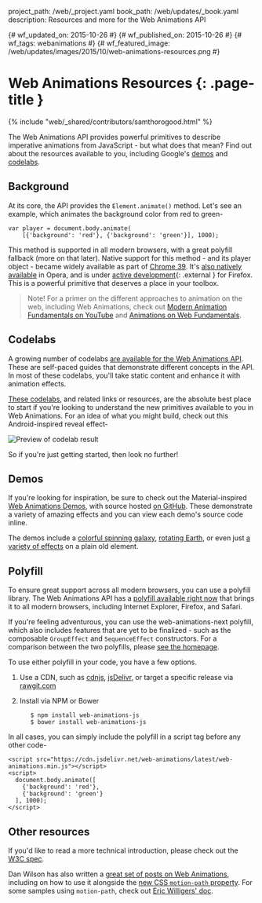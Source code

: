project_path: /web/_project.yaml
book_path: /web/updates/_book.yaml
description: Resources and more for the Web Animations API

{# wf_updated_on: 2015-10-26 #}
{# wf_published_on: 2015-10-26 #}
{# wf_tags: webanimations #}
{# wf_featured_image: /web/updates/images/2015/10/web-animations-resources.png #}

# Web Animations Resources {: .page-title }

{% include "web/_shared/contributors/samthorogood.html" %}


The Web Animations API provides powerful primitives to describe imperative animations from JavaScript - but what does that mean?
Find out about the resources available to you, including Google's [demos][web-animations-demos] and [codelabs][web-animations-codelabs].

## Background

At its core, the API provides the `Element.animate()` method.
Let's see an example, which animates the background color from red to green-


    var player = document.body.animate(
        [{'background': 'red'}, {'background': 'green'}], 1000);
    

This method is supported in all modern browsers, with a great polyfill fallback (more on that later).
Native support for this method - and its player object - became widely available as part of [Chrome 39](/web/updates/2014/12/web-animation-playback).
It's [also natively available](http://caniuse.com/#feat=web-animation) in Opera, and is under [active development](https://birtles.github.io/areweanimatedyet/){: .external } for Firefox.
This is a powerful primitive that deserves a place in your toolbox.

> Note! For a primer on the different approaches to animation on the web, including Web Animations, check out [Modern Animation Fundamentals on YouTube](https://www.youtube.com/watch?v=WaNoqBAp8NI) and [Animations on Web Fundamentals](/web/fundamentals/design-and-ux/animations/).

## Codelabs

A growing number of codelabs [are available for the Web Animations API][web-animations-codelabs].
These are self-paced guides that demonstrate different concepts in the API.
In most of these codelabs, you'll take static content and enhance it with animation effects.

[These codelabs][web-animations-codelabs], and related links or resources, are the absolute best place to start if you're looking to understand the new primitives available to you in Web Animations.
For an idea of what you might build, check out this Android-inspired reveal effect-

<img src="/web/updates/images/2015/10/web-animations-resources-codelab.gif" alt="Preview of codelab result" />

So if you're just getting started, then look no further!

## Demos

If you're looking for inspiration, be sure to check out the Material-inspired [Web Animations Demos][web-animations-demos], with source hosted [on GitHub][web-animations-demos-repo].
These demonstrate a variety of amazing effects and you can view each demo's source code inline.

The demos include a [colorful spinning galaxy](https://web-animations.github.io/web-animations-demos/#galaxy), [rotating Earth](https://web-animations.github.io/web-animations-demos/#globe), or even just [a variety of effects](https://web-animations.github.io/web-animations-demos/#animate_css) on a plain old element.

## Polyfill

To ensure great support across all modern browsers, you can use a polyfill library.
The Web Animations API has a [polyfill available right now][web-animations-js] that brings it to all modern browsers, including Internet Explorer, Firefox, and Safari.

If you're feeling adventurous, you can use the web-animations-next polyfill, which also includes features that are yet to be finalized - such as the composable `GroupEffect` and `SequenceEffect` constructors.
For a comparison between the two polyfills, please [see the homepage](https://github.com/web-animations/web-animations-js#different-build-targets).

To use either polyfill in your code, you have a few options.

1. Use a CDN, such as [cdnjs](https://cdnjs.com/libraries/web-animations), [jsDelivr](https://www.jsdelivr.com/projects/web-animations), or target a specific release via [rawgit.com](https://rawgit.com)

1. Install via NPM or Bower

      
          $ npm install web-animations-js
          $ bower install web-animations-js
          

In all cases, you can simply include the polyfill in a script tag before any other code-


    <script src="https://cdn.jsdelivr.net/web-animations/latest/web-animations.min.js"></script>
    <script>
      document.body.animate([
        {'background': 'red'},
        {'background': 'green'}
      ], 1000);
    </script>
    

## Other resources

If you'd like to read a more technical introduction, please check out the [W3C spec](https://w3c.github.io/web-animations/).

Dan Wilson has also written a [great set of posts on Web Animations](http://danielcwilson.com/tags/web-animations-api/), including on how to use it alongside the [new CSS `motion-path` property](http://danielcwilson.com/blog/2015/09/animations-part-5/).
For some samples using `motion-path`, check out [Eric Willigers' doc](https://docs.google.com/document/d/15nn0tc9meyahzSBAauYtIUpGFsuHaieZt403k1v9B90/edit).

[web-animations-js]: https://github.com/web-animations/web-animations-js
[web-animations-demos]: https://web-animations.github.io/web-animations-demos
[web-animations-demos-repo]: https://github.com/web-animations/web-animations-demos
[web-animations-codelabs]: https://github.com/web-animations/web-animations-codelabs


